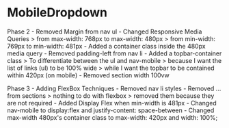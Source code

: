 # MobileDropdown
Phase 2
    - Removed Margin from nav ul
    - Changed Responsive Media Queries 
        > from max-width: 768px to max-width: 480px 
        > from min-width: 769px to min-width: 481px
    - Added a container class inside the 480px media query
    - Removed padding-left from nav li
    - Added a topbar-container class
        > To differentiate between the ul and nav-mobile
            > because I want the list of links (ul) to be 100% wide
            > while I want the topbar to be contained within 420px (on mobile)
    - Removed section width 100vw

Phase 3 - Adding FlexBox Techniques
    - Removed nav li styles
    - Removed ... from sections
        > nothing to do with flexbox
        > removed them because they are not required
    - Added Display Flex when min-width is 481px
    - Changed nav-mobile to display:flex and justify-content: space-between
    - Changed max-width 480px's container class to max-width: 420px and width: 100%;
    